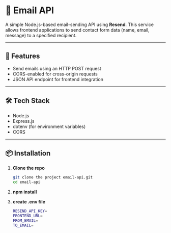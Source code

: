 # 📧 Email API

A simple Node.js-based email-sending API using **Resend**. This service allows frontend applications to send contact form data (name, email, message) to a specified recipient.

---

## 🚀 Features

- Send emails using an HTTP POST request
- CORS-enabled for cross-origin requests
- JSON API endpoint for frontend integration

---

## 🛠 Tech Stack

- Node.js
- Express.js
- dotenv (for environment variables)
- CORS

---

## 📦 Installation

1. **Clone the repo**

   ```bash
   git clone the project email-api.git
   cd email-api

   ```

2. **npm install**
3. **create .env file**
   ```bash
   RESEND_API_KEY=
   FRONTEND_URL=
   FROM_EMAIL=
   TO_EMAIL=
   ```
